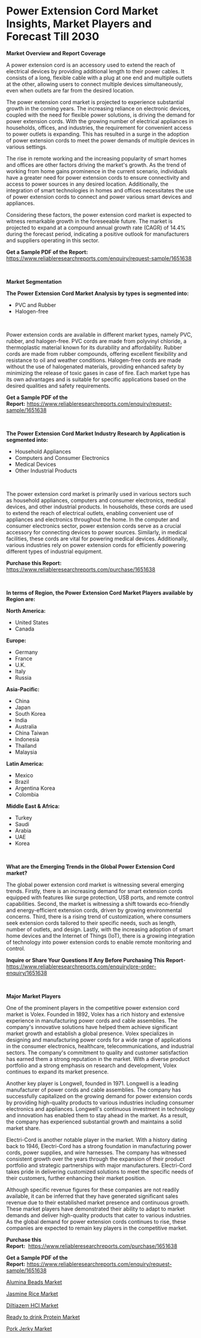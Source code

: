 <p><h1>Power Extension Cord Market Insights, Market Players and Forecast Till 2030</h1></p><p><strong>Market Overview and Report Coverage</strong></p>
<p><p>A power extension cord is an accessory used to extend the reach of electrical devices by providing additional length to their power cables. It consists of a long, flexible cable with a plug at one end and multiple outlets at the other, allowing users to connect multiple devices simultaneously, even when outlets are far from the desired location.</p><p>The power extension cord market is projected to experience substantial growth in the coming years. The increasing reliance on electronic devices, coupled with the need for flexible power solutions, is driving the demand for power extension cords. With the growing number of electrical appliances in households, offices, and industries, the requirement for convenient access to power outlets is expanding. This has resulted in a surge in the adoption of power extension cords to meet the power demands of multiple devices in various settings.</p><p>The rise in remote working and the increasing popularity of smart homes and offices are other factors driving the market's growth. As the trend of working from home gains prominence in the current scenario, individuals have a greater need for power extension cords to ensure connectivity and access to power sources in any desired location. Additionally, the integration of smart technologies in homes and offices necessitates the use of power extension cords to connect and power various smart devices and appliances.</p><p>Considering these factors, the power extension cord market is expected to witness remarkable growth in the foreseeable future. The market is projected to expand at a compound annual growth rate (CAGR) of 14.4% during the forecast period, indicating a positive outlook for manufacturers and suppliers operating in this sector.</p></p>
<p><strong>Get a Sample PDF of the Report:</strong> <a href="https://www.reliableresearchreports.com/enquiry/request-sample/1651638">https://www.reliableresearchreports.com/enquiry/request-sample/1651638</a></p>
<p>&nbsp;</p>
<p><strong>Market Segmentation</strong></p>
<p><strong>The Power Extension Cord Market Analysis by types is segmented into:</strong></p>
<p><ul><li>PVC and Rubber</li><li>Halogen-free</li></ul></p>
<p>&nbsp;</p>
<p><p>Power extension cords are available in different market types, namely PVC, rubber, and halogen-free. PVC cords are made from polyvinyl chloride, a thermoplastic material known for its durability and affordability. Rubber cords are made from rubber compounds, offering excellent flexibility and resistance to oil and weather conditions. Halogen-free cords are made without the use of halogenated materials, providing enhanced safety by minimizing the release of toxic gases in case of fire. Each market type has its own advantages and is suitable for specific applications based on the desired qualities and safety requirements.</p></p>
<p><strong>Get a Sample PDF of the Report:</strong>&nbsp;<a href="https://www.reliableresearchreports.com/enquiry/request-sample/1651638">https://www.reliableresearchreports.com/enquiry/request-sample/1651638</a></p>
<p>&nbsp;</p>
<p><strong>The Power Extension Cord Market Industry Research by Application is segmented into:</strong></p>
<p><ul><li>Household Appliances</li><li>Computers and Consumer Electronics</li><li>Medical Devices</li><li>Other Industrial Products</li></ul></p>
<p>&nbsp;</p>
<p><p>The power extension cord market is primarily used in various sectors such as household appliances, computers and consumer electronics, medical devices, and other industrial products. In households, these cords are used to extend the reach of electrical outlets, enabling convenient use of appliances and electronics throughout the home. In the computer and consumer electronics sector, power extension cords serve as a crucial accessory for connecting devices to power sources. Similarly, in medical facilities, these cords are vital for powering medical devices. Additionally, various industries rely on power extension cords for efficiently powering different types of industrial equipment.</p></p>
<p><strong>Purchase this Report:</strong>&nbsp; <a href="https://www.reliableresearchreports.com/purchase/1651638">https://www.reliableresearchreports.com/purchase/1651638</a></p>
<p>&nbsp;</p>
<p><strong>In terms of Region, the Power Extension Cord Market Players available by Region are:</strong></p>
<p>
    <p> <strong> North America: </strong>
        <ul>
            <li>United States</li>
            <li>Canada</li>
        </ul>
        </p> 
    <p> <strong> Europe: </strong>
        <ul>
            <li>Germany</li>
            <li>France</li>
            <li>U.K.</li>
            <li>Italy</li>
            <li>Russia</li>
        </ul>
        </p> 
    <p> <strong> Asia-Pacific: </strong>
        <ul>
            <li>China</li>
            <li>Japan</li>
            <li>South Korea</li>
            <li>India</li>
            <li>Australia</li>
            <li>China Taiwan</li>
            <li>Indonesia</li>
            <li>Thailand</li>
            <li>Malaysia</li>
        </ul>
        </p> 
    <p> <strong> Latin America: </strong>
        <ul>
            <li>Mexico</li>
            <li>Brazil</li>
            <li>Argentina Korea</li>
            <li>Colombia</li>
        </ul>
        </p> 
    <p> <strong> Middle East & Africa: </strong>
        <ul>
            <li>Turkey</li>
            <li>Saudi</li>
            <li>Arabia</li>
            <li>UAE</li>
            <li>Korea</li>
        </ul>
    </p>
    </p>
<p>&nbsp;</p>
<p><strong>What are the Emerging Trends in the Global Power Extension Cord market?</strong></p>
<p><p>The global power extension cord market is witnessing several emerging trends. Firstly, there is an increasing demand for smart extension cords equipped with features like surge protection, USB ports, and remote control capabilities. Second, the market is witnessing a shift towards eco-friendly and energy-efficient extension cords, driven by growing environmental concerns. Third, there is a rising trend of customization, where consumers seek extension cords tailored to their specific needs, such as length, number of outlets, and design. Lastly, with the increasing adoption of smart home devices and the Internet of Things (IoT), there is a growing integration of technology into power extension cords to enable remote monitoring and control.</p></p>
<p><strong>Inquire or Share Your Questions If Any Before Purchasing This Report</strong>- <a href="https://www.reliableresearchreports.com/enquiry/pre-order-enquiry/1651638">https://www.reliableresearchreports.com/enquiry/pre-order-enquiry/1651638</a></p>
<p>&nbsp;</p>
<p><strong>Major Market Players</strong></p>
<p><p>One of the prominent players in the competitive power extension cord market is Volex. Founded in 1892, Volex has a rich history and extensive experience in manufacturing power cords and cable assemblies. The company's innovative solutions have helped them achieve significant market growth and establish a global presence. Volex specializes in designing and manufacturing power cords for a wide range of applications in the consumer electronics, healthcare, telecommunications, and industrial sectors. The company's commitment to quality and customer satisfaction has earned them a strong reputation in the market. With a diverse product portfolio and a strong emphasis on research and development, Volex continues to expand its market presence.</p><p>Another key player is Longwell, founded in 1971. Longwell is a leading manufacturer of power cords and cable assemblies. The company has successfully capitalized on the growing demand for power extension cords by providing high-quality products to various industries including consumer electronics and appliances. Longwell's continuous investment in technology and innovation has enabled them to stay ahead in the market. As a result, the company has experienced substantial growth and maintains a solid market share.</p><p>Electri-Cord is another notable player in the market. With a history dating back to 1946, Electri-Cord has a strong foundation in manufacturing power cords, power supplies, and wire harnesses. The company has witnessed consistent growth over the years through the expansion of their product portfolio and strategic partnerships with major manufacturers. Electri-Cord takes pride in delivering customized solutions to meet the specific needs of their customers, further enhancing their market position.</p><p>Although specific revenue figures for these companies are not readily available, it can be inferred that they have generated significant sales revenue due to their established market presence and continuous growth. These market players have demonstrated their ability to adapt to market demands and deliver high-quality products that cater to various industries. As the global demand for power extension cords continues to rise, these companies are expected to remain key players in the competitive market.</p></p>
<p><strong>Purchase this Report:</strong>&nbsp;&nbsp;<a href="https://www.reliableresearchreports.com/purchase/1651638">https://www.reliableresearchreports.com/purchase/1651638</a></p>
<p></p>
<p><strong>Get a Sample PDF of the Report:</strong>&nbsp;<a href="https://www.reliableresearchreports.com/enquiry/request-sample/1651638">https://www.reliableresearchreports.com/enquiry/request-sample/1651638</a></p>
<p><p><a href="https://github.com/CliffMedina6/Market-Research-Report-List-2/blob/main/alumina-beads-market.md">Alumina Beads Market</a></p><p><a href="https://medium.com/@annarussell1981/jasmine-rice-market-analysis-and-sze-forecasted-for-period-from-2023-to-2030-157c0339f3af">Jasmine Rice Market</a></p><p><a href="https://github.com/PeterParrish5/Market-Research-Report-List-2/blob/main/diltiazem-hcl-market.md">Diltiazem HCl Market</a></p><p><a href="https://medium.com/@avarobertson1969/ready-to-drink-protein-market-furnishes-information-on-market-share-market-trends-and-market-21c8d2731f81">Ready to drink Protein Market</a></p><p><a href="https://medium.com/@dorothypeters68/decoding-pork-jerky-market-metrics-market-share-trends-and-growth-patterns-0ee160cfef63">Pork Jerky Market</a></p></p>